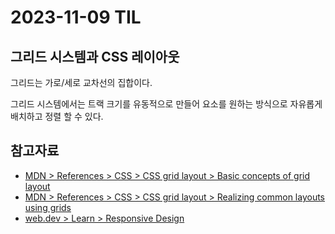 # 2023-11-09 TIL

## 그리드 시스템과 CSS 레이아웃

그리드는 가로/세로 교차선의 집합이다.

그리드 시스템에서는 트랙 크기를 유동적으로 만들어 요소를 원하는 방식으로 자유롭게 배치하고 정렬 할 수 있다.

## 참고자료

- [MDN > References > CSS > CSS grid layout > Basic concepts of grid layout](https://developer.mozilla.org/en-US/docs/Web/CSS/CSS_grid_layout/Basic_concepts_of_grid_layout)
- [MDN > References > CSS > CSS grid layout > Realizing common layouts using grids](https://developer.mozilla.org/en-US/docs/Web/CSS/CSS_grid_layout/Realizing_common_layouts_using_grids)
- [web.dev > Learn > Responsive Design](https://web.dev/learn/design)
